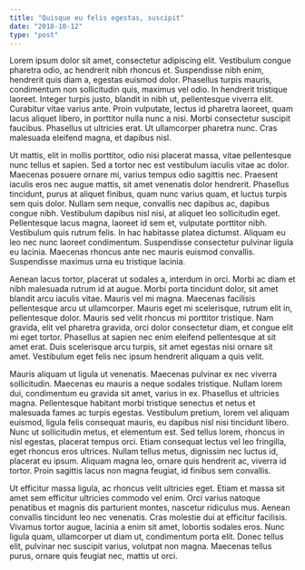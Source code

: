 ```yaml
---
title: "Quisque eu felis egestas, suscipit"
date: "2018-10-12"
type: "post"
---
```


Lorem ipsum dolor sit amet, consectetur adipiscing elit. Vestibulum congue pharetra odio, ac hendrerit nibh rhoncus et. Suspendisse nibh enim, hendrerit quis diam a, egestas euismod dolor. Phasellus turpis mauris, condimentum non sollicitudin quis, maximus vel odio. In hendrerit tristique laoreet. Integer turpis justo, blandit in nibh ut, pellentesque viverra elit. Curabitur vitae varius ante. Proin vulputate, lectus id pharetra laoreet, quam lacus aliquet libero, in porttitor nulla nunc a nisi. Morbi consectetur suscipit faucibus. Phasellus ut ultricies erat. Ut ullamcorper pharetra nunc. Cras malesuada eleifend magna, et dapibus nisl.

Ut mattis, elit in mollis porttitor, odio nisi placerat massa, vitae pellentesque nunc tellus et sapien. Sed a tortor nec est vestibulum iaculis vitae ac dolor. Maecenas posuere ornare mi, varius tempus odio sagittis nec. Praesent iaculis eros nec augue mattis, sit amet venenatis dolor hendrerit. Phasellus tincidunt, purus at aliquet finibus, quam nunc varius quam, et luctus turpis sem quis dolor. Nullam sem neque, convallis nec dapibus ac, dapibus congue nibh. Vestibulum dapibus nisl nisi, at aliquet leo sollicitudin eget. Pellentesque lacus magna, laoreet id sem et, vulputate porttitor nibh. Vestibulum quis rutrum felis. In hac habitasse platea dictumst. Aliquam eu leo nec nunc laoreet condimentum. Suspendisse consectetur pulvinar ligula eu lacinia. Maecenas rhoncus ante nec mauris euismod convallis. Suspendisse maximus urna eu tristique lacinia.

Aenean lacus tortor, placerat ut sodales a, interdum in orci. Morbi ac diam et nibh malesuada rutrum id at augue. Morbi porta tincidunt dolor, sit amet blandit arcu iaculis vitae. Mauris vel mi magna. Maecenas facilisis pellentesque arcu ut ullamcorper. Mauris eget mi scelerisque, rutrum elit in, pellentesque dolor. Mauris sed velit rhoncus mi porttitor tristique. Nam gravida, elit vel pharetra gravida, orci dolor consectetur diam, et congue elit mi eget tortor. Phasellus at sapien nec enim eleifend pellentesque at sit amet erat. Duis scelerisque arcu turpis, sit amet egestas nisi ornare sit amet. Vestibulum eget felis nec ipsum hendrerit aliquam a quis velit.

Mauris aliquam ut ligula ut venenatis. Maecenas pulvinar ex nec viverra sollicitudin. Maecenas eu mauris a neque sodales tristique. Nullam lorem dui, condimentum eu gravida sit amet, varius in ex. Phasellus et ultricies magna. Pellentesque habitant morbi tristique senectus et netus et malesuada fames ac turpis egestas. Vestibulum pretium, lorem vel aliquam euismod, ligula felis consequat mauris, eu dapibus nisl nisi tincidunt libero. Nunc ut sollicitudin metus, et elementum est. Sed tellus lorem, rhoncus in nisl egestas, placerat tempus orci. Etiam consequat lectus vel leo fringilla, eget rhoncus eros ultrices. Nullam tellus metus, dignissim nec luctus id, placerat eu ipsum. Aliquam magna leo, ornare quis hendrerit ac, viverra id tortor. Proin sagittis lacus non magna feugiat, id finibus sem convallis.

Ut efficitur massa ligula, ac rhoncus velit ultricies eget. Etiam et massa sit amet sem efficitur ultricies commodo vel enim. Orci varius natoque penatibus et magnis dis parturient montes, nascetur ridiculus mus. Aenean convallis tincidunt leo nec venenatis. Cras molestie dui at efficitur facilisis. Vivamus tortor augue, lacinia a enim sit amet, lobortis sodales eros. Nunc ligula quam, ullamcorper ut diam ut, condimentum porta elit. Donec tellus elit, pulvinar nec suscipit varius, volutpat non magna. Maecenas tellus purus, ornare quis feugiat nec, mattis ut orci.